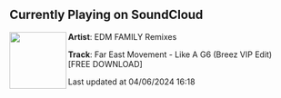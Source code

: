 ## Currently Playing on SoundCloud

[<img align="left" width="100" src="https://i1.sndcdn.com/artworks-8BGw1OB7MYueBrBO-cCG1wQ-t500x500.jpg">](https://soundcloud.com/edm-family-remixes/far-east-movement-like-a-g6-breez-vip-edit-free-download?in=edmfamilyextras/sets/far-east-movement-like-a-g6)

**Artist**: EDM FAMILY Remixes 

**Track**: Far East Movement - Like A G6 (Breez VIP Edit) [FREE DOWNLOAD]

Last updated at 04/06/2024 16:18
